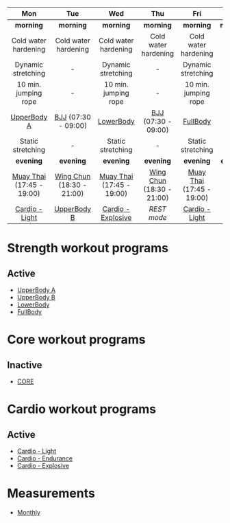 | Mon | Tue | Wed | Thu | Fri | Sat | Sun |
|:-:|:-:|:-:|:-:|:-:|:-:|:-:|
| **morning** | **morning** | **morning** | **morning** | **morning** | **morning** |  **morning** |
| Cold water hardening | Cold water hardening | Cold water hardening | Cold water hardening | Cold water hardening | *REST mode* | Cold water hardening |
| Dynamic stretching | *-* | Dynamic stretching | *-* | Dynamic stretching | *REST mode* | Dynamic stretching |
| 10 min. jumping rope | *-* | 10 min. jumping rope | *-* | 10 min. jumping rope | *REST mode* | 10 min. jumping rope |
| [UpperBody A](https://github.com/mobsikx/workout/blob/master/Strength-UpperBodyA.md) | [BJJ](https://www.lannagym.cz/rozvrh/) (07:30 - 09:00) | [LowerBody](https://github.com/mobsikx/workout/blob/master/Strength-LowerBody.md) | [BJJ](https://www.lannagym.cz/rozvrh/) (07:30 - 09:00) | [FullBody](https://github.com/mobsikx/workout/blob/master/Strength-FullBody.md) | *REST mode* | [Cardio - Endurance](https://github.com/mobsikx/workout/blob/master/Cardio-Endurance.md) |
| Static stretching | *-* | Static stretching | *-* | Static stretching | *REST mode* | - |
| **evening** | **evening** | **evening** | **evening** | **evening** | **evening** | **evening** |
| [Muay Thai](https://www.lannagym.cz/rozvrh/) (17:45 - 19:00) | [Wing Chun](https://www.wingchunpraha.cz) (18:30 - 21:00) | [Muay Thai](https://www.lannagym.cz/rozvrh/) (17:45 - 19:00) | [Wing Chun](https://www.wingchunpraha.cz) (18:30 - 21:00) | [Muay Thai](https://www.lannagym.cz/rozvrh/) (17:45 - 19:00) | *REST mode* | *REST mode* |
| [Cardio - Light](https://github.com/mobsikx/workout/blob/master/Cardio-Light.md) | [UpperBody B](https://github.com/mobsikx/workout/blob/master/Strength-UpperBodyB.md) | [Cardio - Explosive](https://github.com/mobsikx/workout/blob/master/Cardio-Explosive.md) | *REST mode* | [Cardio - Light](https://github.com/mobsikx/workout/blob/master/Cardio-Light.md) | *REST mode* | *REST mode* |

# Strength workout programs
## Active
* [UpperBody A](https://github.com/mobsikx/workout/blob/master/Strength-UpperBodyA.md)
* [UpperBody B](https://github.com/mobsikx/workout/blob/master/Strength-UpperBodyB.md)
* [LowerBody](https://github.com/mobsikx/workout/blob/master/Strength-LowerBody.md)
* [FullBody](https://github.com/mobsikx/workout/blob/master/Strength-FullBody.md)

# Core workout programs
## Inactive
* [CORE](https://github.com/mobsikx/workout/blob/master/Core.md)

# Cardio workout programs
## Active
* [Cardio - Light](https://github.com/mobsikx/workout/blob/master/Cardio-Light.md)
* [Cardio - Endurance](https://github.com/mobsikx/workout/blob/master/Cardio-Endurance.md)
* [Cardio - Explosive](https://github.com/mobsikx/workout/blob/master/Cardio-Explosive.md)

# Measurements
* [Monthly](https://onedrive.live.com/edit.aspx?resid=201A2B187B4F6840!127&app=Excel&wdnd=1&wdPreviousSession=d4c29844%2D4119%2D400d%2Da5bd%2D41ce04693cb3)

